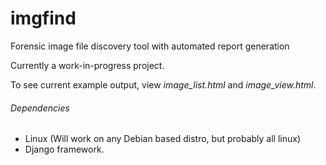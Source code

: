 # imgfind
Forensic image file discovery tool with automated report generation

Currently a work-in-progress project.


To see current example output, view *image_list.html* and *image_view.html*.

###### Dependencies
+ Linux (Will work on any Debian based distro, but probably all linux)
+ Django framework.